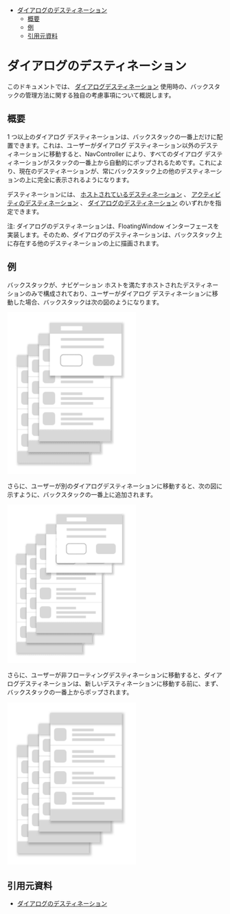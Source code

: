 - [ダイアログのデスティネーション](#ダイアログのデスティネーション)
  - [概要](#概要)
  - [例](#例)
  - [引用元資料](#引用元資料)


# ダイアログのデスティネーション

このドキュメントでは、 [ダイアログデスティネーション](../3.ナビゲーショングラフを設計する/1.概要.md/#ダイアログのデスティネーション) 使用時の、バックスタックの管理方法に関する独自の考慮事項について概説します。


## 概要

1 つ以上のダイアログ デスティネーションは、バックスタックの一番上だけに配置できます。これは、ユーザーがダイアログ デスティネーション以外のデスティネーションに移動すると、NavController により、すべてのダイアログ デスティネーションがスタックの一番上から自動的にポップされるためです。これにより、現在のデスティネーションが、常にバックスタック上の他のデスティネーションの上に完全に表示されるようになります。

デスティネーションには、 [ホストされているデスティネーション](../3.ナビゲーショングラフを設計する/1.概要.md/#ホストされているデスティネーション) 、 [アクティビティのデスティネーション](../3.ナビゲーショングラフを設計する/1.概要.md/#アクティビティのデスティネーション) 、 [ダイアログのデスティネーション](../3.ナビゲーショングラフを設計する/1.概要.md/#ダイアログのデスティネーション) のいずれかを指定できます。

注: ダイアログのデスティネーションは、FloatingWindow インターフェースを実装します。そのため、ダイアログのデスティネーションは、バックスタック上に存在する他のデスティネーションの上に描画されます。


## 例

バックスタックが、ナビゲーション ホストを満たすホストされたデスティネーションのみで構成されており、ユーザーがダイアログ デスティネーションに移動した場合、バックスタックは次の図のようになります。

<img src="./画像/ダイアログデスティネーションが一番上にあるバックスタック.png" width="300">

さらに、ユーザーが別のダイアログデスティネーションに移動すると、次の図に示すように、バックスタックの一番上に追加されます。

<img src="./画像/2つのDialogデスティネーションが一番上にあるバックスタック.png" width="300">

さらに、ユーザーが非フローティングデスティネーションに移動すると、ダイアログデスティネーションは、新しいデスティネーションに移動する前に、まず、バックスタックの一番上からポップされます。

<img src="./画像/Dialogデスティネーションがポップされ、新しいデスティネーションが追加される.png" width="300">


## 引用元資料

- [ダイアログのデスティネーション](https://developer.android.com/guide/navigation/backstack/dialog?hl=ja)


